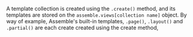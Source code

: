 
A template collection is created using the `.create()` method, and its templates are stored on the `assemble.views[collection name]` object. By way of example, Assemble's built-in templates, `.page()`, `.layout()` and `.partial()` are each create created using the create method,
